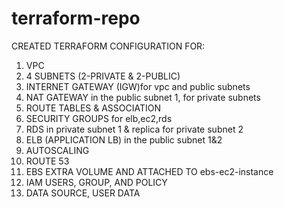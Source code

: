 # terraform-repo
CREATED TERRAFORM CONFIGURATION FOR:

1) VPC
2) 4 SUBNETS (2-PRIVATE & 2-PUBLIC)
3) INTERNET GATEWAY (IGW)for vpc and public subnets
4) NAT GATEWAY in the public subnet 1, for private subnets
5) ROUTE TABLES & ASSOCIATION
6) SECURITY GROUPS for elb,ec2,rds
7) RDS in private subnet 1 & replica for private subnet 2
8) ELB (APPLICATION LB) in the public subnet 1&2
9) AUTOSCALING 
10) ROUTE 53 
11) EBS EXTRA VOLUME AND ATTACHED TO ebs-ec2-instance
12) IAM USERS, GROUP, AND POLICY
13) DATA SOURCE, USER DATA
